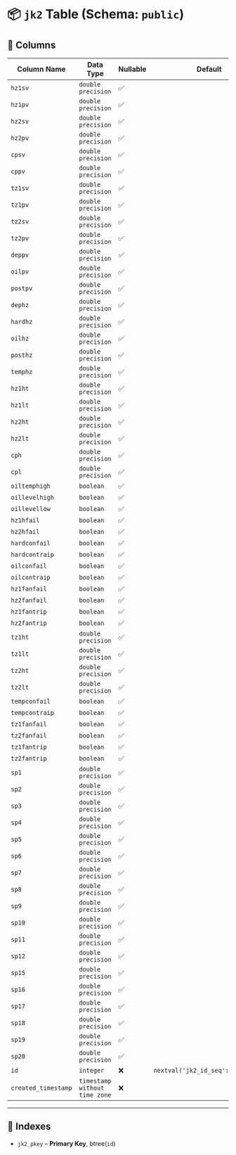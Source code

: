 # 📦 `jk2` Table (Schema: `public`)

## 🧩 Columns

| Column Name         | Data Type                     | Nullable | Default                           |
| ------------------- | ----------------------------- | -------- | --------------------------------- |
| `hz1sv`             | `double precision`            | ✅        |                                   |
| `hz1pv`             | `double precision`            | ✅        |                                   |
| `hz2sv`             | `double precision`            | ✅        |                                   |
| `hz2pv`             | `double precision`            | ✅        |                                   |
| `cpsv`              | `double precision`            | ✅        |                                   |
| `cppv`              | `double precision`            | ✅        |                                   |
| `tz1sv`             | `double precision`            | ✅        |                                   |
| `tz1pv`             | `double precision`            | ✅        |                                   |
| `tz2sv`             | `double precision`            | ✅        |                                   |
| `tz2pv`             | `double precision`            | ✅        |                                   |
| `deppv`             | `double precision`            | ✅        |                                   |
| `oilpv`             | `double precision`            | ✅        |                                   |
| `postpv`            | `double precision`            | ✅        |                                   |
| `dephz`             | `double precision`            | ✅        |                                   |
| `hardhz`            | `double precision`            | ✅        |                                   |
| `oilhz`             | `double precision`            | ✅        |                                   |
| `posthz`            | `double precision`            | ✅        |                                   |
| `temphz`            | `double precision`            | ✅        |                                   |
| `hz1ht`             | `double precision`            | ✅        |                                   |
| `hz1lt`             | `double precision`            | ✅        |                                   |
| `hz2ht`             | `double precision`            | ✅        |                                   |
| `hz2lt`             | `double precision`            | ✅        |                                   |
| `cph`               | `double precision`            | ✅        |                                   |
| `cpl`               | `double precision`            | ✅        |                                   |
| `oiltemphigh`       | `boolean`                     | ✅        |                                   |
| `oillevelhigh`      | `boolean`                     | ✅        |                                   |
| `oillevellow`       | `boolean`                     | ✅        |                                   |
| `hz1hfail`          | `boolean`                     | ✅        |                                   |
| `hz2hfail`          | `boolean`                     | ✅        |                                   |
| `hardconfail`       | `boolean`                     | ✅        |                                   |
| `hardcontraip`      | `boolean`                     | ✅        |                                   |
| `oilconfail`        | `boolean`                     | ✅        |                                   |
| `oilcontraip`       | `boolean`                     | ✅        |                                   |
| `hz1fanfail`        | `boolean`                     | ✅        |                                   |
| `hz2fanfail`        | `boolean`                     | ✅        |                                   |
| `hz1fantrip`        | `boolean`                     | ✅        |                                   |
| `hz2fantrip`        | `boolean`                     | ✅        |                                   |
| `tz1ht`             | `double precision`            | ✅        |                                   |
| `tz1lt`             | `double precision`            | ✅        |                                   |
| `tz2ht`             | `double precision`            | ✅        |                                   |
| `tz2lt`             | `double precision`            | ✅        |                                   |
| `tempconfail`       | `boolean`                     | ✅        |                                   |
| `tempcontraip`      | `boolean`                     | ✅        |                                   |
| `tz1fanfail`        | `boolean`                     | ✅        |                                   |
| `tz2fanfail`        | `boolean`                     | ✅        |                                   |
| `tz1fantrip`        | `boolean`                     | ✅        |                                   |
| `tz2fantrip`        | `boolean`                     | ✅        |                                   |
| `sp1`               | `double precision`            | ✅        |                                   |
| `sp2`               | `double precision`            | ✅        |                                   |
| `sp3`               | `double precision`            | ✅        |                                   |
| `sp4`               | `double precision`            | ✅        |                                   |
| `sp5`               | `double precision`            | ✅        |                                   |
| `sp6`               | `double precision`            | ✅        |                                   |
| `sp7`               | `double precision`            | ✅        |                                   |
| `sp8`               | `double precision`            | ✅        |                                   |
| `sp9`               | `double precision`            | ✅        |                                   |
| `sp10`              | `double precision`            | ✅        |                                   |
| `sp11`              | `double precision`            | ✅        |                                   |
| `sp12`              | `double precision`            | ✅        |                                   |
| `sp15`              | `double precision`            | ✅        |                                   |
| `sp16`              | `double precision`            | ✅        |                                   |
| `sp17`              | `double precision`            | ✅        |                                   |
| `sp18`              | `double precision`            | ✅        |                                   |
| `sp19`              | `double precision`            | ✅        |                                   |
| `sp20`              | `double precision`            | ✅        |                                   |
| `id`                | `integer`                     | ❌        | `nextval('jk2_id_seq'::regclass)` |
| `created_timestamp` | `timestamp without time zone` | ❌        |                                   |

---

## 🔑 Indexes

* `jk2_pkey` – **Primary Key**, btree(`id`)